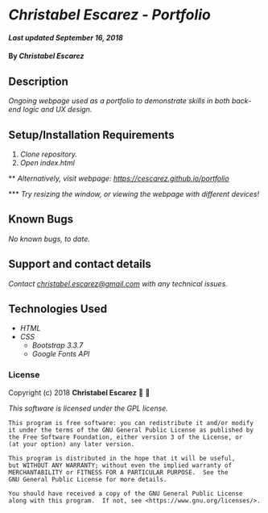 # _Christabel Escarez - Portfolio_

#### _Last updated September 16, 2018_

#### By _**Christabel Escarez**_

## Description

_Ongoing webpage used as a portfolio to demonstrate skills in both back-end logic and UX design._

## Setup/Installation Requirements

1. _Clone repository._
2. _Open index.html_

** _Alternatively,
visit webpage: https://cescarez.github.io/portfolio_

*** _Try resizing the window, or viewing the webpage with different devices!_


## Known Bugs

_No known bugs, to date._

## Support and contact details

_Contact christabel.escarez@gmail.com with any technical issues._

## Technologies Used

* _HTML_
* _CSS_
  * _Bootstrap 3.3.7_
  * _Google Fonts API_

### License

Copyright (c) 2018 **Christabel Escarez** :dog: :herb:

*This software is licensed under the GPL license.*

    This program is free software: you can redistribute it and/or modify
    it under the terms of the GNU General Public License as published by
    the Free Software Foundation, either version 3 of the License, or
    (at your option) any later version.

    This program is distributed in the hope that it will be useful,
    but WITHOUT ANY WARRANTY; without even the implied warranty of
    MERCHANTABILITY or FITNESS FOR A PARTICULAR PURPOSE.  See the
    GNU General Public License for more details.

    You should have received a copy of the GNU General Public License
    along with this program.  If not, see <https://www.gnu.org/licenses/>.
